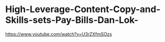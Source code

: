 # High-Leverage-Content-Copy-and-Skills-sets-Pay-Bills-Dan-Lok-
https://www.youtube.com/watch?v=U3rZXfmSOzs
